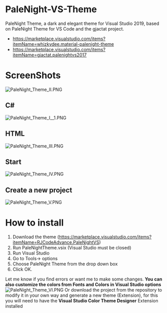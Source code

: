 # PaleNight-VS-Theme
PaleNight Theme, a dark and elegant theme for Visual Studio 2019, based on PaleNight Theme for VS Code and the gjactat project.
- https://marketplace.visualstudio.com/items?itemName=whizkydee.material-palenight-theme
- https://marketplace.visualstudio.com/items?itemName=gjactat.palenightvs2017
# ScreenShots
![PaleNight_Theme_II.PNG](https://rjcodeadvance.gallerycdn.vsassets.io/extensions/rjcodeadvance/palenightvs/1.0/1636305249961/PaleNight_Theme_II.PNG)
## C#
![PaleNight_Theme_I__1.PNG](https://rjcodeadvance.gallerycdn.vsassets.io/extensions/rjcodeadvance/palenightvs/1.0/1636305249961/PaleNight_Theme_I__1.PNG)
## HTML
![PaleNight_Theme_III.PNG](https://rjcodeadvance.gallerycdn.vsassets.io/extensions/rjcodeadvance/palenightvs/1.0/1636305249961/PaleNight_Theme_III.PNG)
## Start
![PaleNight_Theme_IV.PNG](https://rjcodeadvance.gallerycdn.vsassets.io/extensions/rjcodeadvance/palenightvs/1.0/1636305249961/PaleNight_Theme_IV.PNG)
## Create a new project
![PaleNight_Theme_V.PNG](https://rjcodeadvance.gallerycdn.vsassets.io/extensions/rjcodeadvance/palenightvs/1.0/1636305249961/PaleNight_Theme_V.PNG)
# How to install
1. Download the theme (https://marketplace.visualstudio.com/items?itemName=RJCodeAdvance.PaleNightVS)
2. Run PaleNightTheme.vsix (Visual Studio must be closed)
3. Run Visual Studio
4. Go to Tools-> options
5. Choose PaleNight Theme from the drop down box
6. Click OK.

Let me know if you find errors or want me to make some changes.
**You can also customize the colors from Fonts and Colors in Visual Studio options**
![PaleNight_Theme_VI.PNG](https://rjcodeadvance.gallerycdn.vsassets.io/extensions/rjcodeadvance/palenightvs/1.0/1636305249961/PaleNight_Theme_VI.PNG)
Or download the project from the repository to modify it in your own way and generate a new theme (Extension), for this you will need to have the **Visual Studio Color Theme Designer** Extension installed
